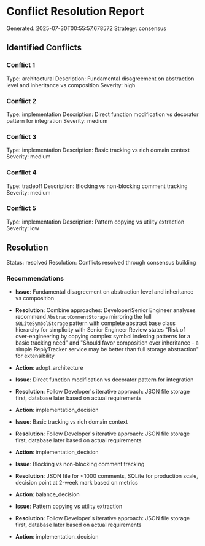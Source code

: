 # Conflict Resolution Report

Generated: 2025-07-30T00:55:57.678572
Strategy: consensus

## Identified Conflicts

### Conflict 1
Type: architectural
Description: Fundamental disagreement on abstraction level and inheritance vs composition
Severity: high

### Conflict 2
Type: implementation
Description: Direct function modification vs decorator pattern for integration
Severity: medium

### Conflict 3
Type: implementation
Description: Basic tracking vs rich domain context
Severity: medium

### Conflict 4
Type: tradeoff
Description: Blocking vs non-blocking comment tracking
Severity: medium

### Conflict 5
Type: implementation
Description: Pattern copying vs utility extraction
Severity: low


## Resolution

Status: resolved
Resolution: Conflicts resolved through consensus building

### Recommendations

- **Issue**: Fundamental disagreement on abstraction level and inheritance vs composition
- **Resolution**: Combine approaches: Developer/Senior Engineer analyses recommend `AbstractCommentStorage` mirroring the full `SQLiteSymbolStorage` pattern with complete abstract base class hierarchy for simplicity with Senior Engineer Review states "Risk of over-engineering by copying complex symbol indexing patterns for a basic tracking need" and "Should favor composition over inheritance - a simple ReplyTracker service may be better than full storage abstraction" for extensibility
- **Action**: adopt_architecture

- **Issue**: Direct function modification vs decorator pattern for integration
- **Resolution**: Follow Developer's iterative approach: JSON file storage first, database later based on actual requirements
- **Action**: implementation_decision

- **Issue**: Basic tracking vs rich domain context
- **Resolution**: Follow Developer's iterative approach: JSON file storage first, database later based on actual requirements
- **Action**: implementation_decision

- **Issue**: Blocking vs non-blocking comment tracking
- **Resolution**: JSON file for <1000 comments, SQLite for production scale, decision point at 2-week mark based on metrics
- **Action**: balance_decision

- **Issue**: Pattern copying vs utility extraction
- **Resolution**: Follow Developer's iterative approach: JSON file storage first, database later based on actual requirements
- **Action**: implementation_decision

